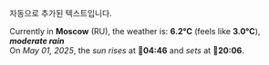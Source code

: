 
자동으로 추가된 텍스트입니다.

<!--START_SECTION:weather:moscow-->
Currently in **Moscow** (RU), the weather is: **6.2°C** (feels like **3.0°C**), ***moderate rain***<br/>
On *May 01, 2025*, the *sun rises* at 🌅**04:46** and *sets* at 🌇**20:06**.
<!--END_SECTION:weather-->
